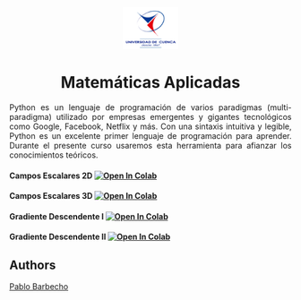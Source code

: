 <div align="center" class="row">
  <div class="column">
    <img src="images/ucuenca.png" alt="Snow" style="width:20%">
  </div>
</div>

<h1 align="center">Matemáticas Aplicadas</h1>


<p align="justify">
Python es un lenguaje de programación de varios paradigmas (multi-paradigma) utilizado por empresas emergentes y gigantes tecnológicos como Google, Facebook, Netflix y más. Con una sintaxis intuitiva y legible, Python es un excelente primer lenguaje de programación para aprender. Durante el presente curso usaremos esta herramienta para afianzar los conocimientos teóricos. 
</p>

#### Campos Escalares 2D [![Open In Colab](https://colab.research.google.com/assets/colab-badge.svg)](https://githubtocolab.com/Pbarbecho/Mates_Aplicadas_IT/blob/main/notebooks/campo_escalar_2d.ipynb)
#### Campos Escalares 3D [![Open In Colab](https://colab.research.google.com/assets/colab-badge.svg)](https://githubtocolab.com/Pbarbecho/Mates_Aplicadas_IT/blob/main/notebooks/campo_escalar_3d.ipynb)
#### Gradiente Descendente I [![Open In Colab](https://colab.research.google.com/assets/colab-badge.svg)](https://githubtocolab.com/Pbarbecho/Mates_Aplicadas_IT/blob/main/notebooks/gradient_descent_I.ipynb)
#### Gradiente Descendente II [![Open In Colab](https://colab.research.google.com/assets/colab-badge.svg)](https://githubtocolab.com/Pbarbecho/Mates_Aplicadas_IT/blob/main/notebooks/gradient_descent_II.ipynb)


## Authors ##
[Pablo Barbecho](https://www.pbarbecho.com)
